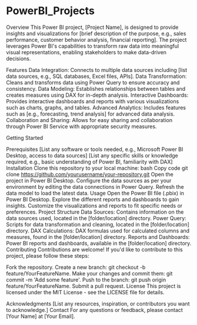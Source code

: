 # PowerBI_Projects

Overview
This Power BI project, [Project Name], is designed to provide insights and visualizations for [brief description of the purpose, e.g., sales performance, customer behavior analysis, financial reporting]. The project leverages Power BI's capabilities to transform raw data into meaningful visual representations, enabling stakeholders to make data-driven decisions.

Features
Data Integration: Connects to multiple data sources including [list data sources, e.g., SQL databases, Excel files, APIs].
Data Transformation: Cleans and transforms data using Power Query to ensure accuracy and consistency.
Data Modeling: Establishes relationships between tables and creates measures using DAX for in-depth analysis.
Interactive Dashboards: Provides interactive dashboards and reports with various visualizations such as charts, graphs, and tables.
Advanced Analytics: Includes features such as [e.g., forecasting, trend analysis] for advanced data analysis.
Collaboration and Sharing: Allows for easy sharing and collaboration through Power BI Service with appropriate security measures.

Getting Started

Prerequisites
[List any software or tools needed, e.g., Microsoft Power BI Desktop, access to data sources]
[List any specific skills or knowledge required, e.g., basic understanding of Power BI, familiarity with DAX]
Installation
Clone this repository to your local machine:
bash
Copy code
git clone https://github.com/yourusername/your-repository.git
Open the project in Power BI Desktop.
Configure the data sources as per your environment by editing the data connections in Power Query.
Refresh the data model to load the latest data.
Usage
Open the Power BI file (.pbix) in Power BI Desktop.
Explore the different reports and dashboards to gain insights.
Customize the visualizations and reports to fit specific needs or preferences.
Project Structure
Data Sources: Contains information on the data sources used, located in the [folder/location] directory.
Power Query: Scripts for data transformation and cleaning, located in the [folder/location] directory.
DAX Calculations: DAX formulas used for calculated columns and measures, found in the [folder/location] directory.
Reports and Dashboards: Power BI reports and dashboards, available in the [folder/location] directory.
Contributing
Contributions are welcome! If you'd like to contribute to this project, please follow these steps:

Fork the repository.
Create a new branch: git checkout -b feature/YourFeatureName.
Make your changes and commit them: git commit -m 'Add some feature'.
Push to the branch: git push origin feature/YourFeatureName.
Submit a pull request.
License
This project is licensed under the MIT License - see the LICENSE file for details.

Acknowledgments
[List any resources, inspiration, or contributors you want to acknowledge.]
Contact
For any questions or feedback, please contact [Your Name] at [Your Email].
